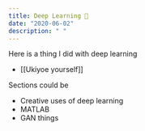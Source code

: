 ```yaml
---
title: Deep Learning 🧠 
date: "2020-06-02"
description: " "
---
```


Here is a thing I did with deep learning

- [[Ukiyoe yourself]]

Sections could be

- Creative uses of deep learning
- MATLAB
- GAN things
